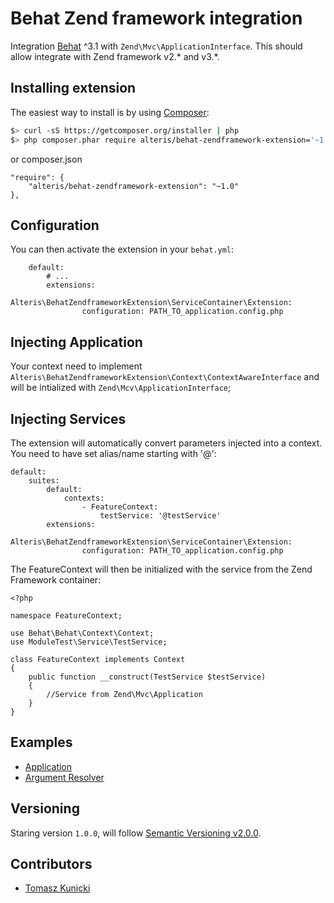 Behat Zend framework integration
================================

Integration [Behat](http://behat.org/en/latest/) ^3.1 with ``Zend\Mvc\ApplicationInterface``.
This should allow integrate with Zend framework v2.* and v3.*.

## Installing extension

The easiest way to install is by using [Composer](https://getcomposer.org):

```bash
$> curl -sS https://getcomposer.org/installer | php
$> php composer.phar require alteris/behat-zendframework-extension='~1.0'
```

or composer.json

    "require": {
        "alteris/behat-zendframework-extension": "~1.0"
    },

## Configuration

You can then activate the extension in your ``behat.yml``:

        default:
            # ...
            extensions:
                Alteris\BehatZendframeworkExtension\ServiceContainer\Extension:
                    configuration: PATH_TO_application.config.php
                    
## Injecting Application

Your context need to implement ``Alteris\BehatZendframeworkExtension\Context\ContextAwareInterface`` and will be intialized with ``Zend\Mcv\ApplicationInterface``;
                    
## Injecting Services

The extension will automatically convert parameters injected into a context. You need to have set alias/name starting with '@':

    default:
        suites:
            default:
                contexts:
                    - FeatureContext:
                        testService: '@testService'
            extensions:
                Alteris\BehatZendframeworkExtension\ServiceContainer\Extension:
                    configuration: PATH_TO_application.config.php

The FeatureContext will then be initialized with the service from the Zend Framework container:

    <?php
    
    namespace FeatureContext;
    
    use Behat\Behat\Context\Context;
    use ModuleTest\Service\TestService;
    
    class FeatureContext implements Context
    {
        public function __construct(TestService $testService)
        {
            //Service from Zend\Mvc\Application
        }
    }
    
## Examples

* [Application](https://github.com/alteris/behat-zendframework-extension/blob/master/features/application.feature)
* [Argument Resolver](https://github.com/alteris/behat-zendframework-extension/blob/master/features/argument_resolver.feature)
    
## Versioning

Staring version ``1.0.0``, will follow [Semantic Versioning v2.0.0](http://semver.org/spec/v2.0.0.html).

## Contributors

* [Tomasz Kunicki](https://github.com/timiTao) 